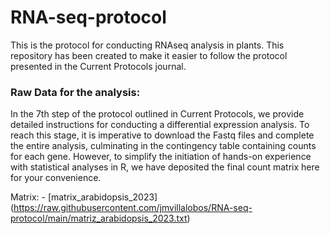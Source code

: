 # RNA-seq-protocol
 This is the protocol for conducting RNAseq analysis in plants. This repository has been created to make it easier to follow the protocol presented in the Current Protocols journal.

### Raw Data for the analysis:

In the 7th step of the protocol outlined in Current Protocols, we provide detailed instructions for conducting a differential expression analysis. To reach this stage, it is imperative to download the Fastq files and complete the entire analysis, culminating in the contingency table containing counts for each gene. However, to simplify the initiation of hands-on experience with statistical analyses in R, we have deposited the final count matrix here for your convenience.

Matrix: - [matrix_arabidopsis_2023] (https://raw.githubusercontent.com/jmvillalobos/RNA-seq-protocol/main/matriz_arabidopsis_2023.txt)
